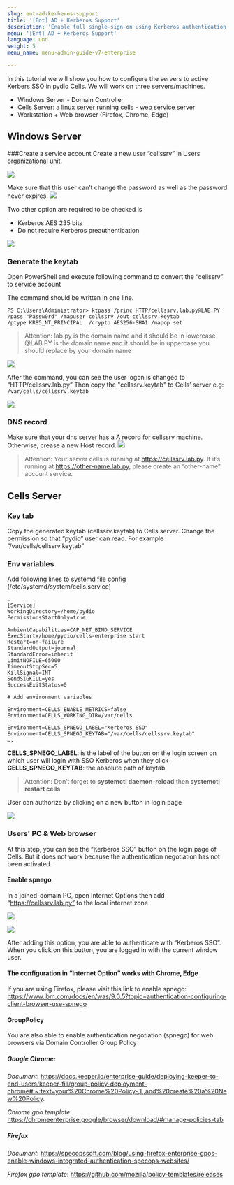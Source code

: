 ```yaml
---
slug: ent-ad-kerberos-support
title: '[Ent] AD + Kerberos Support'
description: 'Enable full single-sign-on using Kerberos authentication token.'
menu: '[Ent] AD + Kerberos Support'
language: und
weight: 5
menu_name: menu-admin-guide-v7-enterprise

---
```

In this tutorial we will show you how to configure the servers to active Kerbers SSO in pydio Cells.
We will work on three servers/machines.

- Windows Server - Domain Controller
- Cells Server: a linux server running cells - web service server
- Workstation + Web browser (Firefox, Chrome, Edge)

## Windows Server
###Create a service account
Create a new user “cellssrv” in Users organizational unit.

![](../../images/3_connecting_your_users/2_sso/image6.png)

Make sure that this user can’t change the password as well as the password never expires.
![](../../images/3_connecting_your_users/2_sso/image7.png)

Two other option are required to be checked is 
- Kerberos AES 235 bits
- Do not require Kerberos preauthentication

![](../../images/3_connecting_your_users/2_sso/image8.png)

### Generate the keytab
Open PowerShell and execute following command to convert the “cellssrv” to service account

The command should be written in one line.

```
PS C:\Users\Administrator> ktpass /princ HTTP/cellssrv.lab.py@LAB.PY  /pass "Passw0rd" /mapuser cellssrv /out cellssrv.keytab
/ptype KRB5_NT_PRINCIPAL  /crypto AES256-SHA1 /mapop set
```


>Attention: 
lab.py is the domain name and it should be in lowercase
@LAB.PY is the domain name and it should be in uppercase
you should replace by your domain name

![](../../images/3_connecting_your_users/2_sso/image3.png)

After the command, you can see the user logon is changed to “HTTP/cellssrv.lab.py”
Then copy the "cellssrv.keytab" to Cells’ server e.g: `/var/cells/cellssrv.keytab`


![](../../images/3_connecting_your_users/2_sso/image4.png)
### DNS record
Make sure that your dns server has a A record for cellssrv machine. Otherwise, crease a new Host record.
![](../../images/3_connecting_your_users/2_sso/image5.png)

>Attention: Your server cells is running at https://cellssrv.lab.py. If it’s running at https://other-name.lab.py, please create an “other-name” account service.

## Cells Server
### Key tab
Copy the generated keytab (cellssrv.keytab) to Cells server. Change the permission so that “pydio” user can read. For example “/var/cells/cellssrv.keytab”
### Env variables
Add following lines to systemd file config (/etc/systemd/system/cells.service)

```
…
[Service]
WorkingDirectory=/home/pydio
PermissionsStartOnly=true

AmbientCapabilities=CAP_NET_BIND_SERVICE
ExecStart=/home/pydio/cells-enterprise start
Restart=on-failure
StandardOutput=journal
StandardError=inherit
LimitNOFILE=65000
TimeoutStopSec=5
KillSignal=INT
SendSIGKILL=yes
SuccessExitStatus=0

# Add environment variables

Environment=CELLS_ENABLE_METRICS=false
Environment=CELLS_WORKING_DIR=/var/cells

Environment=CELLS_SPNEGO_LABEL="Kerberos SSO"
Environment=CELLS_SPNEGO_KEYTAB="/var/cells/cellssrv.keytab"
….
```

**CELLS_SPNEGO_LABEL**: is the label of the button on the login screen on which user will login with SSO Kerberos when they click
**CELLS_SPNEGO_KEYTAB**: the absolute path of keytab

>Attention: Don’t forget to **systemctl daemon-reload** then **systemctl restart cells**

User can authorize by clicking on a new button in login page

![](../../images/3_connecting_your_users/2_sso/image9.png)

### Users' PC & Web browser
At this step, you can see the “Kerberos SSO” button on the login page of Cells. But it does not work because the authentication negotiation has not been activated.
#### Enable spnego 
In a joined-domain PC, open Internet Options then add “https://cellssrv.lab.py” to the local internet zone

![](../../images/3_connecting_your_users/2_sso/image2.png)

![](../../images/3_connecting_your_users/2_sso/image1.png)

After adding this option, you are able to authenticate with “Kerberos SSO”. When you click on this button, you are logged in with the current window user.

#### The configuration in “Internet Option” works with Chrome, Edge
If you are using Firefox, please visit this link to enable spnego: https://www.ibm.com/docs/en/was/9.0.5?topic=authentication-configuring-client-browser-use-spnego

#### GroupPolicy
You are also able to enable authentication negotiation (spnego) for web browsers via Domain Controller Group Policy

##### Google Chrome: 
*Document*: https://docs.keeper.io/enterprise-guide/deploying-keeper-to-end-users/keeper-fill/group-policy-deployment-chrome#:~:text=your%20Chrome%20Policy-,1.,and%20create%20a%20New%20Policy.

*Chrome gpo template*: https://chromeenterprise.google/browser/download/#manage-policies-tab

##### Firefox 
*Document*: https://specopssoft.com/blog/using-firefox-enterprise-gpos-enable-windows-integrated-authentication-specops-websites/

*Firefox gpo template*: https://github.com/mozilla/policy-templates/releases